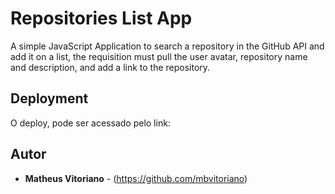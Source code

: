 # Repositories List App

A simple JavaScript Application to search a repository in the GitHub API and add it on a list, the requisition must pull the user avatar, repository name and description, and add a link to the repository.

## Deployment

O deploy, pode ser acessado pelo link:

## Autor

* **Matheus Vitoriano** - (https://github.com/mbvitoriano)
